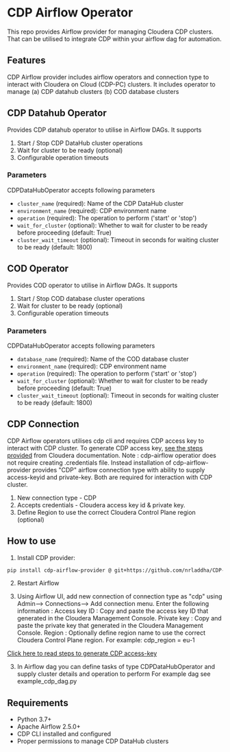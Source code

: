 # CDP Airflow Operator

This repo provides Airflow provider for managing Cloudera CDP clusters. That can be utilised to integrate CDP within your airflow dag for automation.

## Features

CDP Airflow provider includes airflow operators and connection type to interact with Cloudera on Cloud (CDP-PC) clusters. 
It includes operator to manage 
(a) CDP datahub clusters
(b) COD database clusters 

## CDP Datahub Operator
Provides CDP datahub operator to utilise in Airflow DAGs.  It supports   
1. Start / Stop CDP DataHub cluster operations
2. Wait for cluster to be ready (optional)
3. Configurable operation timeouts

### Parameters
CDPDataHubOperator accepts following parameters

- `cluster_name` (required): Name of the CDP DataHub cluster
- `environment_name` (required): CDP environment name
- `operation` (required): The operation to perform ('start' or 'stop')
- `wait_for_cluster` (optional): Whether to wait for cluster to be ready before proceeding (default: True)
- `cluster_wait_timeout` (optional): Timeout in seconds for waiting cluster to be ready (default: 1800)


## COD Operator
Provides COD operator to utilise in Airflow DAGs.  It supports   
1. Start / Stop COD database cluster operations
2. Wait for cluster to be ready (optional)
3. Configurable operation timeouts

### Parameters
CDPDataHubOperator accepts following parameters

- `database_name` (required): Name of the COD database cluster
- `environment_name` (required): CDP environment name
- `operation` (required): The operation to perform ('start' or 'stop')
- `wait_for_cluster` (optional): Whether to wait for cluster to be ready before proceeding (default: True)
- `cluster_wait_timeout` (optional): Timeout in seconds for waiting cluster to be ready (default: 1800)



## CDP Connection
CDP Airflow operators utilises cdp cli and requires CDP access key to interact with CDP cluster.  To generate CDP access key, [see the steps provided](https://docs.cloudera.com/cdp-public-cloud/cloud/cli/topics/mc-cli-generating-an-api-access-key.html#pnavId1) from Cloudera documentation. 
Note : cdp-airflow operatior does not require creating .credentials file. Instead installation of cdp-airflow-provider provides "CDP" airflow connection type with ability to supply access-keyid and private-key.  Both are required for interaction with CDP cluster. 
1. New connection type - CDP
2. Accepts credentials - Cloudera access key id & private key. 
3. Define Region to use the correct Cloudera Control Plane region (optional)



## How to use 

1. Install CDP provider:
```bash
pip install cdp-airflow-provider @ git+https://github.com/nrladdha/CDP-AirflowProvider
```

2. Restart Airflow

3. Using Airflow UI, add new connection of connection type as "cdp" using Admin--> Connections--> Add connection menu.
Enter the following information :
Access key ID : Copy and paste the access key ID that generated in the Cloudera Management Console. 
Private key   : Copy and paste the private key that generated in the Cloudera Management Console.
Region        : Optionally define region name to use the correct Cloudera Control Plane region. For example: cdp_region = eu-1

[Click here to read steps to generate CDP access-key](https://docs.cloudera.com/cdp-public-cloud/cloud/cli/topics/mc-cli-generating-an-api-access-key.html#pnavId1)

3. In Airflow dag you can define tasks of type CDPDataHubOperator and supply cluster details and operation to perform
For example dag see example_cdp_dag.py



## Requirements

- Python 3.7+
- Apache Airflow 2.5.0+
- CDP CLI installed and configured
- Proper permissions to manage CDP DataHub clusters 